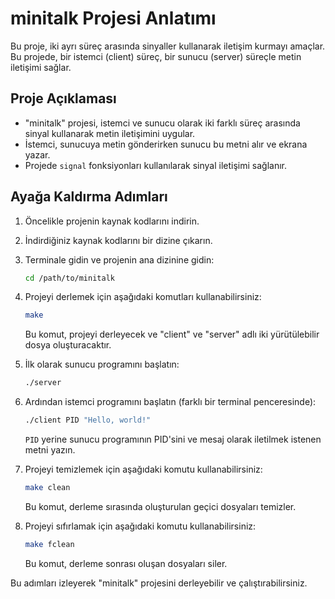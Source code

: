 # minitalk Projesi Anlatımı

Bu proje, iki ayrı süreç arasında sinyaller kullanarak iletişim kurmayı amaçlar. Bu projede, bir istemci (client) süreç, bir sunucu (server) süreçle metin iletişimi sağlar.

## Proje Açıklaması

- "minitalk" projesi, istemci ve sunucu olarak iki farklı süreç arasında sinyal kullanarak metin iletişimini uygular.
- İstemci, sunucuya metin gönderirken sunucu bu metni alır ve ekrana yazar.
- Projede `signal` fonksiyonları kullanılarak sinyal iletişimi sağlanır.

## Ayağa Kaldırma Adımları

1. Öncelikle projenin kaynak kodlarını indirin.

2. İndirdiğiniz kaynak kodlarını bir dizine çıkarın.

3. Terminale gidin ve projenin ana dizinine gidin:

    ```bash
    cd /path/to/minitalk
    ```

4. Projeyi derlemek için aşağıdaki komutları kullanabilirsiniz:

    ```bash
    make
    ```

    Bu komut, projeyi derleyecek ve "client" ve "server" adlı iki yürütülebilir dosya oluşturacaktır.

5. İlk olarak sunucu programını başlatın:

    ```bash
    ./server
    ```

6. Ardından istemci programını başlatın (farklı bir terminal penceresinde):

    ```bash
    ./client PID "Hello, world!"
    ```

    `PID` yerine sunucu programının PID'sini ve mesaj olarak iletilmek istenen metni yazın.

7. Projeyi temizlemek için aşağıdaki komutu kullanabilirsiniz:

    ```bash
    make clean
    ```

    Bu komut, derleme sırasında oluşturulan geçici dosyaları temizler.

8. Projeyi sıfırlamak için aşağıdaki komutu kullanabilirsiniz:

    ```bash
    make fclean
    ```

    Bu komut, derleme sonrası oluşan dosyaları siler.

Bu adımları izleyerek "minitalk" projesini derleyebilir ve çalıştırabilirsiniz.
